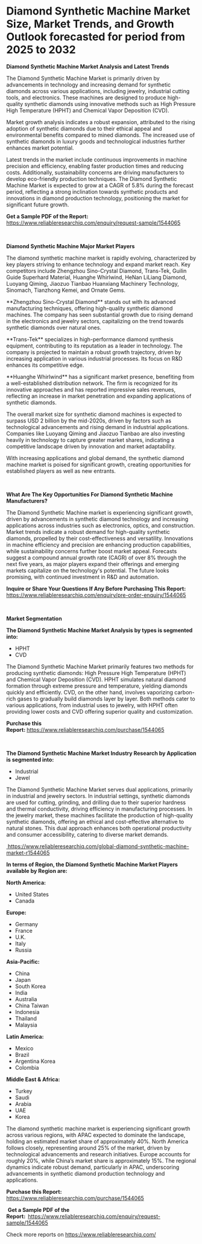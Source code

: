 <p><h1>Diamond Synthetic Machine Market Size, Market Trends, and Growth Outlook forecasted for period from 2025 to 2032</h1></p><p><strong>Diamond Synthetic Machine Market Analysis and Latest Trends</strong></p>
<p><p>The Diamond Synthetic Machine Market is primarily driven by advancements in technology and increasing demand for synthetic diamonds across various applications, including jewelry, industrial cutting tools, and electronics. These machines are designed to produce high-quality synthetic diamonds using innovative methods such as High Pressure High Temperature (HPHT) and Chemical Vapor Deposition (CVD). </p><p>Market growth analysis indicates a robust expansion, attributed to the rising adoption of synthetic diamonds due to their ethical appeal and environmental benefits compared to mined diamonds. The increased use of synthetic diamonds in luxury goods and technological industries further enhances market potential. </p><p>Latest trends in the market include continuous improvements in machine precision and efficiency, enabling faster production times and reducing costs. Additionally, sustainability concerns are driving manufacturers to develop eco-friendly production techniques. The Diamond Synthetic Machine Market is expected to grow at a CAGR of 5.8% during the forecast period, reflecting a strong inclination towards synthetic products and innovations in diamond production technology, positioning the market for significant future growth.</p></p>
<p><strong>Get a Sample PDF of the Report:&nbsp;</strong> <a href="https://www.reliableresearchiq.com/enquiry/request-sample/1544065?utm_campaign=3006&utm_medium=2&utm_source=Github&utm_content=ia&utm_term=11042025&utm_id=diamond-synthetic-machine">https://www.reliableresearchiq.com/enquiry/request-sample/1544065</a></p>
<p>&nbsp;</p>
<p><strong>Diamond Synthetic Machine Major Market Players</strong></p>
<p><p>The diamond synthetic machine market is rapidly evolving, characterized by key players striving to enhance technology and expand market reach. Key competitors include Zhengzhou Sino-Crystal Diamond, Trans-Tek, Guilin Guide Superhard Material, Huanghe Whirlwind, HeNan LiLiang Diamond, Luoyang Qiming, Jiaozuo Tianbao Huanxiang Machinery Technology, Sinomach, Tianzhong Kemei, and Ornate Gems.</p><p>**Zhengzhou Sino-Crystal Diamond** stands out with its advanced manufacturing techniques, offering high-quality synthetic diamond machines. The company has seen substantial growth due to rising demand in the electronics and jewelry sectors, capitalizing on the trend towards synthetic diamonds over natural ones.</p><p>**Trans-Tek** specializes in high-performance diamond synthesis equipment, contributing to its reputation as a leader in technology. The company is projected to maintain a robust growth trajectory, driven by increasing application in various industrial processes. Its focus on R&D enhances its competitive edge.</p><p>**Huanghe Whirlwind** has a significant market presence, benefiting from a well-established distribution network. The firm is recognized for its innovative approaches and has reported impressive sales revenues, reflecting an increase in market penetration and expanding applications of synthetic diamonds.</p><p>The overall market size for synthetic diamond machines is expected to surpass USD 2 billion by the mid-2020s, driven by factors such as technological advancements and rising demand in industrial applications. Companies like Luoyang Qiming and Jiaozuo Tianbao are also investing heavily in technology to capture greater market shares, indicating a competitive landscape driven by innovation and market adaptability.</p><p>With increasing applications and global demand, the synthetic diamond machine market is poised for significant growth, creating opportunities for established players as well as new entrants.</p></p>
<p>&nbsp;</p>
<p><strong>What Are The Key Opportunities For Diamond Synthetic Machine Manufacturers?</strong></p>
<p><p>The Diamond Synthetic Machine market is experiencing significant growth, driven by advancements in synthetic diamond technology and increasing applications across industries such as electronics, optics, and construction. Market trends indicate a robust demand for high-quality synthetic diamonds, propelled by their cost-effectiveness and versatility. Innovations in machine efficiency and precision are enhancing production capabilities, while sustainability concerns further boost market appeal. Forecasts suggest a compound annual growth rate (CAGR) of over 8% through the next five years, as major players expand their offerings and emerging markets capitalize on the technology's potential. The future looks promising, with continued investment in R&D and automation.</p></p>
<p><strong>Inquire or Share Your Questions If Any Before Purchasing This Report:</strong> <a href="https://www.reliableresearchiq.com/enquiry/pre-order-enquiry/1544065?utm_campaign=3006&utm_medium=2&utm_source=Github&utm_content=ia&utm_term=11042025&utm_id=diamond-synthetic-machine">https://www.reliableresearchiq.com/enquiry/pre-order-enquiry/1544065</a></p>
<p>&nbsp;</p>
<p><strong>Market Segmentation</strong></p>
<p><strong>The Diamond Synthetic Machine Market Analysis by types is segmented into:</strong></p>
<p><ul><li>HPHT</li><li>CVD</li></ul></p>
<p><p>The Diamond Synthetic Machine Market primarily features two methods for producing synthetic diamonds: High Pressure High Temperature (HPHT) and Chemical Vapor Deposition (CVD). HPHT simulates natural diamond formation through extreme pressure and temperature, yielding diamonds quickly and efficiently. CVD, on the other hand, involves vaporizing carbon-rich gases to gradually build diamonds layer by layer. Both methods cater to various applications, from industrial uses to jewelry, with HPHT often providing lower costs and CVD offering superior quality and customization.</p></p>
<p><strong>Purchase this Report:&nbsp;</strong><a href="https://www.reliableresearchiq.com/purchase/1544065?utm_campaign=3006&utm_medium=2&utm_source=Github&utm_content=ia&utm_term=11042025&utm_id=diamond-synthetic-machine">https://www.reliableresearchiq.com/purchase/1544065</a></p>
<p>&nbsp;</p>
<p><strong>The Diamond Synthetic Machine Market Industry Research by Application is segmented into:</strong></p>
<p><ul><li>Industrial</li><li>Jewel</li></ul></p>
<p><p>The Diamond Synthetic Machine Market serves dual applications, primarily in industrial and jewelry sectors. In industrial settings, synthetic diamonds are used for cutting, grinding, and drilling due to their superior hardness and thermal conductivity, driving efficiency in manufacturing processes. In the jewelry market, these machines facilitate the production of high-quality synthetic diamonds, offering an ethical and cost-effective alternative to natural stones. This dual approach enhances both operational productivity and consumer accessibility, catering to diverse market demands.</p></p>
<p><a href="https://www.reliableresearchiq.com/global-diamond-synthetic-machine-market-r1544065?utm_campaign=3006&utm_medium=2&utm_source=Github&utm_content=ia&utm_term=11042025&utm_id=diamond-synthetic-machine">&nbsp;https://www.reliableresearchiq.com/global-diamond-synthetic-machine-market-r1544065</a></p>
<p><strong>In terms of Region, the Diamond Synthetic Machine Market Players available by Region are:</strong></p>
<p>
    <p> <strong> North America: </strong>
        <ul>
            <li>United States</li>
            <li>Canada</li>
        </ul>
        </p> 
    <p> <strong> Europe: </strong>
        <ul>
            <li>Germany</li>
            <li>France</li>
            <li>U.K.</li>
            <li>Italy</li>
            <li>Russia</li>
        </ul>
        </p> 
    <p> <strong> Asia-Pacific: </strong>
        <ul>
            <li>China</li>
            <li>Japan</li>
            <li>South Korea</li>
            <li>India</li>
            <li>Australia</li>
            <li>China Taiwan</li>
            <li>Indonesia</li>
            <li>Thailand</li>
            <li>Malaysia</li>
        </ul>
        </p> 
    <p> <strong> Latin America: </strong>
        <ul>
            <li>Mexico</li>
            <li>Brazil</li>
            <li>Argentina Korea</li>
            <li>Colombia</li>
        </ul>
        </p> 
    <p> <strong> Middle East & Africa: </strong>
        <ul>
            <li>Turkey</li>
            <li>Saudi</li>
            <li>Arabia</li>
            <li>UAE</li>
            <li>Korea</li>
        </ul>
    </p>
    </p>
<p><p>The diamond synthetic machine market is experiencing significant growth across various regions, with APAC expected to dominate the landscape, holding an estimated market share of approximately 40%. North America follows closely, representing around 25% of the market, driven by technological advancements and research initiatives. Europe accounts for roughly 20%, while China’s market share is approximately 15%. The regional dynamics indicate robust demand, particularly in APAC, underscoring advancements in synthetic diamond production technology and applications.</p></p>
<p><strong>Purchase this Report: </strong><a href="https://www.reliableresearchiq.com/purchase/1544065?utm_campaign=3006&utm_medium=2&utm_source=Github&utm_content=ia&utm_term=11042025&utm_id=diamond-synthetic-machine">https://www.reliableresearchiq.com/purchase/1544065</a></p>
<p>&nbsp;<strong>Get a Sample PDF of the Report:&nbsp;&nbsp;</strong><a href="https://www.reliableresearchiq.com/enquiry/request-sample/1544065?utm_campaign=3006&utm_medium=2&utm_source=Github&utm_content=ia&utm_term=11042025&utm_id=diamond-synthetic-machine">https://www.reliableresearchiq.com/enquiry/request-sample/1544065</a></p>
<p><strong></strong></p>
<p>Check more reports on <a href="https://www.reliableresearchiq.com/?utm_campaign=3006&utm_medium=2&utm_source=Github&utm_content=ia&utm_term=11042025&utm_id=diamond-synthetic-machine">https://www.reliableresearchiq.com/</a></p>